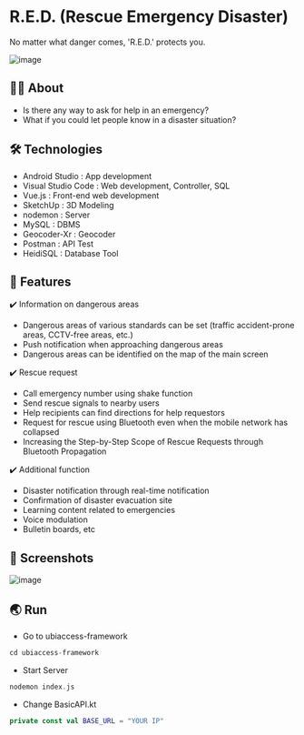 # R.E.D. (Rescue Emergency Disaster)

No matter what danger comes, 'R.E.D.' protects you.

![image](https://user-images.githubusercontent.com/112330490/204070400-7a9d30cc-275a-42da-a57d-da646bb10cf3.png)

## :man_technologist: **About**
* Is there any way to ask for help in an emergency?
* What if you could let people know in a disaster situation?

## :hammer_and_wrench: **Technologies**
* Android Studio : App development
* Visual Studio Code : Web development, Controller, SQL
* Vue.js : Front-end web development
* SketchUp : 3D Modeling
* nodemon : Server
* MySQL : DBMS
* Geocoder-Xr : Geocoder
* Postman : API Test
* HeidiSQL : Database Tool

## :rocket: **Features**

:heavy_check_mark: Information on dangerous areas

  * Dangerous areas of various standards can be set (traffic accident-prone areas, CCTV-free areas, etc.)
  * Push notification when approaching dangerous areas
  * Dangerous areas can be identified on the map of the main screen
  
:heavy_check_mark: Rescue request

  * Call emergency number using shake function
  * Send rescue signals to nearby users
  * Help recipients can find directions for help requestors
  * Request for rescue using Bluetooth even when the mobile network has collapsed
  * Increasing the Step-by-Step Scope of Rescue Requests through Bluetooth Propagation
  

:heavy_check_mark: Additional function


  * Disaster notification through real-time notification
  * Confirmation of disaster evacuation site
  * Learning content related to emergencies
  * Voice modulation
  * Bulletin boards, etc

## :iphone: **Screenshots**

![image](https://user-images.githubusercontent.com/112330490/204071783-7a68eee8-9004-4605-816b-2f69c3fd404a.png)

## :earth_asia: **Run**

* Go to ubiaccess-framework
```kotlin
cd ubiaccess-framework
```

* Start Server
```kotlin
nodemon index.js
```

* Change BasicAPI.kt
```kotlin
private const val BASE_URL = "YOUR IP"
```
